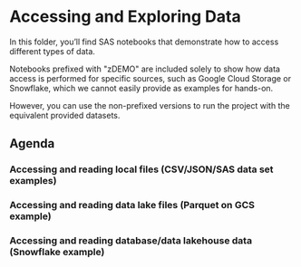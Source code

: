 # Accessing and Exploring Data

In this folder, you’ll find SAS notebooks that demonstrate how to access different types of data.

Notebooks prefixed with "zDEMO" are included solely to show how data access is performed for specific sources, such as Google Cloud Storage or Snowflake, which we cannot easily provide as examples for hands-on.

However, you can use the non-prefixed versions to run the project with the equivalent provided datasets.

## Agenda

### Accessing and reading local files (CSV/JSON/SAS data set examples)

### Accessing and reading data lake files (Parquet on GCS example)

### Accessing and reading database/data lakehouse data (Snowflake example)
